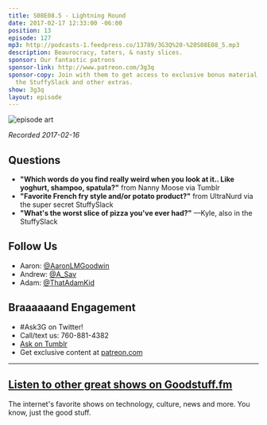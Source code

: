 ```yaml
---
title: S08E08.5 - Lightning Round
date: 2017-02-17 12:33:00 -06:00
position: 13
episode: 127
mp3: http://podcasts-1.feedpress.co/13789/3G3Q%20-%20S08E08_5.mp3
description: Beaurocracy, taters, & nasty slices.
sponsor: Our fantastic patrons
sponsor-link: http://www.patreon.com/3g3q
sponsor-copy: Join with them to get access to exclusive bonus material, access to
  the StuffySlack and other extras.
show: 3g3q
layout: episode
---
```


![episode art][1]

_Recorded 2017-02-16_

## Questions

* **"Which words do you find really weird when you look at it.. Like yoghurt, shampoo, spatula?"** from Nanny Moose via Tumblr
* **"Favorite French fry style and/or potato product?"** from UltraNurd via the super secret StuffySlack
* **"What's the worst slice of pizza you've ever had?"** —Kyle, also in the StuffySlack

## Follow Us

* Aaron: [@AaronLMGoodwin][2]
* Andrew: [@A_Sav][3]
* Adam: [@ThatAdamKid][4]

## Braaaaaand Engagement

* #Ask3G on Twitter!
* Call/text us: 760-881-4382
* [Ask on Tumblr][5]
* Get exclusive content at [patreon.com][6]

***

## [Listen to other great shows on Goodstuff.fm][7]

The internet's favorite shows on technology, culture, news and more. You know, just the good stuff.

[1]: http://l.gdwn.co/11nVB.jpg
[2]: http://twitter.com/aaronlmgoodwin
[3]: http://twitter.com/a_sav
[4]: http://twitter.com/thatadamkid
[5]: http://3g3q.co/ask
[6]: http://www.patreon.com/3g3q
[7]: http://www.goodstuff.fm
